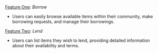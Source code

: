 <u>Feature One</u>: *Borrow*  
- Users can easily browse available items within their community, make borrowing requests, and manage their borrowings.  

<u>Feature Two</u>: *Lend*  
- Users can list items they wish to lend, providing detailed information about their availability and terms.
